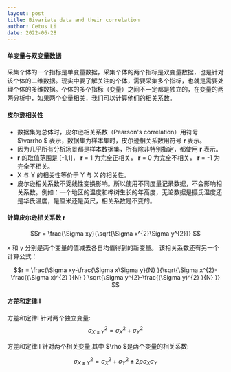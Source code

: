 ```yaml
---
layout: post
title: Bivariate data and their correlation
author: Cetus Li
date: 2022-06-28
---
```

#### 单变量与双变量数据
采集个体的一个指标是单变量数据，采集个体的两个指标是双变量数据，也是针对该个体的二维数据。现实中要了解关注的个体，需要采集多个指标，也就是需要处理个体的多维数据。个体的多个指标（变量）之间不一定都是独立的，在变量的两两分析中，如果两个变量相关，我们可以计算他们的相关系数。

#### 皮尔逊相关性
- 数据集为总体时，皮尔逊相关系数（Pearson's correlation）用符号  $\varrho $  表示，数据集为样本集时，皮尔逊相关系数用符号 **r** 表示。
- 因为几乎所有分析场景都是样本数据集，所有除非特别指定，都使用  **r**  表示。
-  **r** 的取值范围是 [-1,1]， **r** = 1 为完全正相关， **r** = 0 为完全不相关， **r** = -1 为完全不相关。
-  X 与 Y 的相关性等价于 Y 与 X 的相关性。
-  皮尔逊相关系数不受线性变换影响。所以使用不同度量记录数据，不会影响相关系数。例如：一个地区的温度和桦树生长的年高度，无论数据是摄氏温度还是华氏温度，是厘米还是英尺，相关系数是不变的。

#### 计算皮尔逊相关系数 **r**

$$r = \frac{\Sigma xy}{\sqrt{\Sigma x^{2}\Sigma y^{2}}} $$

x  和 y 分别是两个变量的值减去各自均值得到的新变量。
该相关系数还有另一个计算公式：

$$r = \frac{\Sigma xy-\frac{\Sigma x\Sigma y}{N} }{\sqrt{\Sigma x^{2}-\frac{(\Sigma x)^{2} }{N}  } \sqrt{\Sigma y^{2}-\frac{(\Sigma y)^{2} }{N}  }} $$

#### 方差和定律II
方差和定律I 针对两个独立变量:
$$\sigma ^{2} _{X\pm Y} =\sigma ^{2} _{X} + \sigma ^{2} _{Y}$$

方差和定律II 针对两个相关变量,其中 $\rho $是两个变量的相关系数:

$$\sigma ^{2} _{X\pm Y} =\sigma ^{2} _{X} + \sigma ^{2} _{Y}\pm 2\rho \sigma _{X}\sigma _{Y}$$

